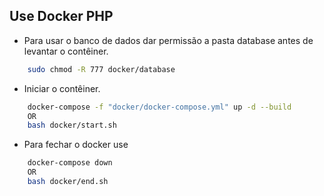 ## Use Docker PHP

-   Para usar o banco de dados dar permissão a pasta database antes de levantar o contêiner.

```sh
    sudo chmod -R 777 docker/database
```

-   Iniciar o contêiner.

```sh
    docker-compose -f "docker/docker-compose.yml" up -d --build
    OR
    bash docker/start.sh
```

-   Para fechar o docker use

```sh
    docker-compose down
    OR
    bash docker/end.sh
```
